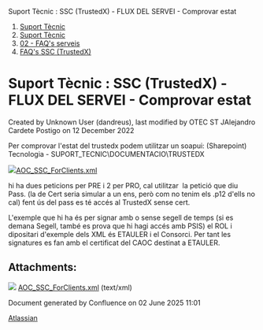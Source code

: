 Suport Tècnic : SSC (TrustedX) - FLUX DEL SERVEI - Comprovar estat  

1.  [Suport Tècnic](index.md)
2.  [Suport Tècnic](13893782.md)
3.  [02 - FAQ's serveis](26313393.md)
4.  [FAQ's SSC (TrustedX)](28705605.md)

Suport Tècnic : SSC (TrustedX) - FLUX DEL SERVEI - Comprovar estat
==================================================================

Created by Unknown User (dandreus), last modified by OTEC ST JAlejandro Cardete Postigo on 12 December 2022

Per comprovar l'estat del trustedx podem utilitzar un soapui: (Sharepoint) Tecnologia - SUPORT\_TECNIC\\DOCUMENTACIO\\TRUSTEDX 

[![](download/resources/com.atlassian.confluence.plugins.confluence-view-file-macro:view-file-macro-resources/images/placeholder-medium-code.png)AOC\_SSC\_ForClients.xml](/download/attachments/26313282/AOC_SSC_ForClients.xml?version=1&modificationDate=1562141794000&api=v2)

  

hi ha dues peticions per PRE i 2 per PRO, cal utilitzar  la petició que diu Pass. (la de Cert seria simular a un ens, però com no tenim els .p12 d'ells no cal) fent ús del pass es té accés al TrustedX sense cert.

L'exemple que hi ha és per signar amb o sense segell de temps (si es demana Segell, també es prova que hi hagi accés amb PSIS) el ROL i dipositari d'exemple dels XML és ETAULER i el Consorci. Per tant les signatures es fan amb el certificat del CAOC destinat a ETAULER.

  

  

Attachments:
------------

![](images/icons/bullet_blue.gif) [AOC\_SSC\_ForClients.xml](attachments/26313282/26315291.xml) (text/xml)  

Document generated by Confluence on 02 June 2025 11:01

[Atlassian](http://www.atlassian.com/)